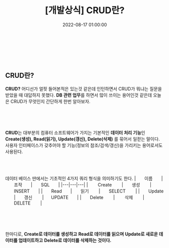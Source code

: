 ﻿---
permalink: /2022-08-17-CRUD란?/
published: true
title: "[개발상식] CRUD란?"
date: 2022-08-17 01:00:00
toc: true
toc_sticky: true
toc_label: "CRUD란?"
categories:
- 개발상식
tags:
- CRUD
- 개발상식
---
<br><br><br>

## CRUD란?
**CRUD?** 어디선가 얼핏 들어본적은 있는것 같은데 인턴하면서 CRUD가 뭐냐는 질문을 받았을 때 대답하지 못했다. **DB 관련 업무**를 하면서 많이 쓰이는 용어인것 같은데 오늘은 CRUD가 무엇인지 간단하게 한번 알아보자.

<br><br><br>

**CRUD**는 대부분의 컴퓨터 소프트웨어가 가지는 기본적인 **데이터 처리 기능**인 **Create(생성), Read(읽기), Update(갱신), Delete(삭제)** 를 묶어서 일컫는 말이다. 사용자 인터페이스가 갖추어야 할 기능(정보의 참조/검색/갱신)을 가리키는 용어로서도 사용된다.

<br><br><br>
데이터 베이스 딴에서는 기초적인 4가지 쿼리 형식을 의미하기도 한다.
|&nbsp;&nbsp;&nbsp;&nbsp;&nbsp;&nbsp;&nbsp;이름&nbsp;&nbsp;&nbsp;&nbsp;&nbsp;&nbsp;&nbsp;|&nbsp;&nbsp;&nbsp;&nbsp;&nbsp;&nbsp;&nbsp;조작&nbsp;&nbsp;&nbsp;&nbsp;&nbsp;&nbsp;&nbsp;|&nbsp;&nbsp;&nbsp;&nbsp;&nbsp;&nbsp;&nbsp;SQL&nbsp;&nbsp;&nbsp;&nbsp;&nbsp;&nbsp;&nbsp;|
|---|---|---|
|  &nbsp;&nbsp;&nbsp;&nbsp;&nbsp;&nbsp;&nbsp;Create&nbsp;&nbsp;&nbsp;&nbsp;&nbsp;&nbsp;&nbsp; |&nbsp;&nbsp;&nbsp;&nbsp;&nbsp;&nbsp;&nbsp;생성&nbsp;&nbsp;&nbsp;&nbsp;&nbsp;&nbsp;&nbsp; |&nbsp;&nbsp;&nbsp;&nbsp;&nbsp;&nbsp;&nbsp;INSERT&nbsp;&nbsp;&nbsp;&nbsp;&nbsp;&nbsp;&nbsp;|
|&nbsp;&nbsp;&nbsp;&nbsp;&nbsp;&nbsp;&nbsp;Read&nbsp;&nbsp;&nbsp;&nbsp;&nbsp;&nbsp;&nbsp;|&nbsp;&nbsp;&nbsp;&nbsp;&nbsp;&nbsp; 읽기 &nbsp;&nbsp;&nbsp;&nbsp;&nbsp;&nbsp;&nbsp;|&nbsp;&nbsp;&nbsp;&nbsp;&nbsp;&nbsp;&nbsp;SELECT&nbsp;&nbsp;&nbsp;&nbsp;&nbsp;&nbsp;&nbsp; |
|&nbsp;&nbsp;&nbsp;&nbsp;&nbsp;&nbsp;&nbsp;Update &nbsp;&nbsp;&nbsp;&nbsp;&nbsp;&nbsp;&nbsp;|&nbsp;&nbsp;&nbsp;&nbsp;&nbsp;&nbsp; 갱신 &nbsp;&nbsp;&nbsp;&nbsp;&nbsp;&nbsp;&nbsp;|&nbsp;&nbsp;&nbsp;&nbsp;&nbsp;&nbsp;UPDATE&nbsp;&nbsp;&nbsp;&nbsp;&nbsp;&nbsp;&nbsp;|
|&nbsp;&nbsp;&nbsp;&nbsp;&nbsp;&nbsp;&nbsp;Delete &nbsp;&nbsp;&nbsp;&nbsp;&nbsp;&nbsp;&nbsp;| &nbsp;&nbsp;&nbsp;&nbsp;&nbsp;&nbsp;&nbsp;삭제&nbsp;&nbsp;&nbsp;&nbsp;&nbsp;&nbsp;&nbsp; |&nbsp;&nbsp;&nbsp;&nbsp;&nbsp;&nbsp;&nbsp;DELETE&nbsp;&nbsp;&nbsp;&nbsp;&nbsp;&nbsp;&nbsp; |

<br><br><br>

한마디로,
**Create로 데이터를 생성하고**
**Read로 데이터를 읽으며**
**Update로 새로운 데이터를 업데이트하고**
**Delete로 데이터를 삭제하는 것이다.**
